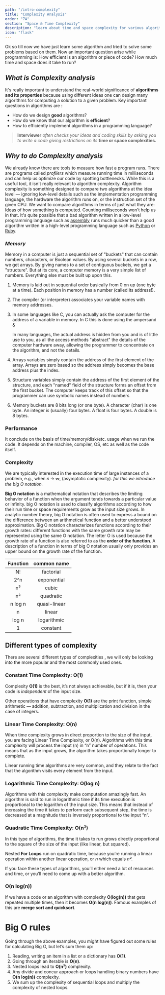 ```yaml
---
path: "/intro-complexity"
title: "Complexity Analysis"
order: "7A"
section: "Space & Time Complexity"
description: "learn about time and space complexity for various algorithms"
icon: "flask"
---
```


Ok so till now we have just learn some algorithm and tried to solve some problems based on them. Now an important question arise while programming is: How efficient is an algorithm or piece of code? How much time and space does it take to run?

## *What is Complexity analysis*

It's really important to understand the real-world significance of **algorithms and its properties** because using different ideas one can design many algorithms for computing a solution to a given problem. Key important questions in algorithms are :

- How do we design **good** algorithms?
- How do we know that our algorithm is **efficient**?
- How to efficiently implement algorithms in a programming language?

> **Interviewer** *often checks your ideas and coding skills by asking you to write a code giving restrictions on its* **time or space complexities.**

## *Why to do Complexity analysis*

We already know there are tools to measure how fast a program runs. There are programs called *profilers* which measure running time in milliseconds and can help us optimize our code by spotting bottlenecks. While this is a useful tool, it isn't really relevant to algorithm complexity. Algorithm complexity is something designed to compare two algorithms at the idea level — ignoring low-level details such as the implementation programming language, the hardware the algorithm runs on, or the instruction set of the given CPU. We want to compare algorithms in terms of just what they are: Ideas of how something is computed. Counting milliseconds won't help us in that. It's quite possible that a bad algorithm written in a low-level programming language such as [assembly](http://en.wikipedia.org/wiki/Assembly_language) runs much quicker than a good algorithm written in a high-level programming language such as [Python](http://www.python.org/) or [Ruby](http://www.ruby-lang.org/en/).



### *Memory*

Memory in a computer is just a sequential set of "buckets" that can contain numbers, characters, or Boolean values. By using several buckets in a row, we get arrays. By giving names to a set of contiguous buckets, we get a "structure". But at its core, a computer memory is a very simple list of numbers. Everything else must be built up upon this.

1. Memory is laid out in sequential order basically from 0 on up (one byte at a time). Each position in memory has a number (called its address!).

2. The compiler (or interpreter) associates your variable names with memory addresses.

3. In some languages like C, you can actually ask the computer for the address of a variable in memory. In C this is done using the ampersand &

   In many languages, the actual address is hidden from you and is of little use to you, as all the access methods "abstract" the details of the computer hardware away, allowing the programmer to concentrate on the algorithm, and not the details.

4. Arrays variables simply contain the address of the first element of the array. Arrays are zero based so the address simply becomes the base address plus the index.

5. Structure variables simply contain the address of the first element of the structure, and each "named" field of the structure forms an offset from the first bucket. The computer keeps track of this offset so that the programmer can use symbolic names instead of numbers.

6. Memory buckets are 8 bits long (or one byte). A character (char) is one byte. An integer is (usually) four bytes. A float is four bytes. A double is 8 bytes.



### **Performance**

It conclude on the basis of time/memory/disk/etc. usage when we run the code. It depends on the machine, compiler, OS, etc as well as the code itself.

### **Complexity**

We are typically interested in the execution time of large instances of a problem, e.g., when 𝑛 → ∞, (asymptotic complexity). _for this we introduce the big O notation._

**Big O notation** is a mathematical notation that describes the limiting behavior of a function when the argument tends towards a particular value or infinity. big O notation is used to classify algorithms according to how their run time or space requirements grow as the input size grows. In analytic number theory, big O notation is often used to express a bound on the difference between an arithmetical function and a better understood approximation. Big O notation characterizes functions according to their growth rates: different functions with the same growth rate may be represented using the same O notation. The letter O is used because the growth rate of a function is also referred to as the **order of the function**. A description of a function in terms of big O notation usually only provides an upper bound on the growth rate of the function.


| Function | common name  |
| :------: | :----------: |
|    N!    |  factorial   |
|   2^n    | exponential  |
|    n³    |    cubic     |
|    n²    |  quadratic   |
| n log n  | quasi-linear |
|    n     |    linear    |
|  log n   | logarithmic  |
|    1     |   constant   |



## Different types of complexity

There are several different types of complexities , we will only be looking into the more popular and the most commonly used ones.

### Constant Time Complexity: O(1)

Complexity **O(1)** is the best, it’s not always achievable, but if it is, then your code is *independent* of the input size.

Other operations that have complexity **O(1)** are the print function, simple arithmetic — addition, subtraction, and multiplication and division in the case of integers.

### Linear Time Complexity: O(n)

When time complexity grows in direct proportion to the size of the input, you are facing Linear Time Complexity, or O(n). Algorithms with this time complexity will process the input (n) in “n” number of operations. This means that as the input grows, the algorithm takes proportionally longer to complete.

Linear running time algorithms are very common, and they relate to the fact that the algorithm visits every element from the input.

### Logarithmic Time Complexity: O(log n)

Algorithms with this complexity make computation amazingly fast. An algorithm is said to run in logarithmic time if its time execution is proportional to the logarithm of the input size. This means that instead of increasing the time it takes to perform each subsequent step, the time is decreased at a magnitude that is inversely proportional to the input “n”.

### Quadratic Time Complexity: O(n²)

In this type of algorithms, the time it takes to run grows directly proportional to the square of the size of the input (like linear, but squared).

Nested **For Loops** run on quadratic time, because you’re running a linear operation within another linear operation, or *n* which equals *n².*

If you face these types of algorithms, you’ll either need a lot of resources and time, or you’ll need to come up with a better algorithm.

###  O(n log(n))

If we have a code or an algorithm with complexity **O(log(n))** that gets repeated multiple times, then it becomes **O(n log(n))**. Famous examples of this are __merge sort and quicksort__.



# Big O rules

Going through the above examples, you might have figured out some rules for calculating Big O, but let’s sum them up:

1. Reading, writing an item in a list or a dictionary has **O(1)**.
2. Going through an iterable is **O(n)**.
3. Nested loops lead to **O(n²)** complexity.
4. Any divide and concur approach or loops handling binary numbers have **O(n log(n))** complexity.
5. We sum up the complexity of sequential loops and multiply the complexity of nested loops.
